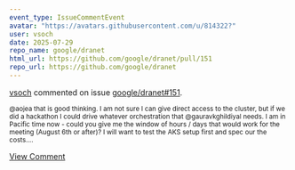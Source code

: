 ```yaml
---
event_type: IssueCommentEvent
avatar: "https://avatars.githubusercontent.com/u/814322?"
user: vsoch
date: 2025-07-29
repo_name: google/dranet
html_url: https://github.com/google/dranet/pull/151
repo_url: https://github.com/google/dranet
---
```


<a href='https://github.com/vsoch' target='_blank'>vsoch</a> commented on issue <a href='https://github.com/google/dranet/pull/151' target='_blank'>google/dranet#151</a>.

<small>@aojea that is good thinking. I am not sure I can give direct access to the cluster, but if we did a hackathon I could drive whatever orchestration that @gauravkghildiyal needs. I am in Pacific time now - could you give me the window of hours / days that would work for the meeting (August 6th or after)? I will want to test the AKS setup first and spec our the costs....</small>

<a href='https://github.com/google/dranet/pull/151' target='_blank'>View Comment</a>